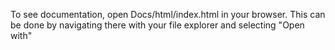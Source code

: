 To see documentation, open Docs/html/index.html in your browser. This can be done by navigating there with your file explorer and selecting "Open with"

